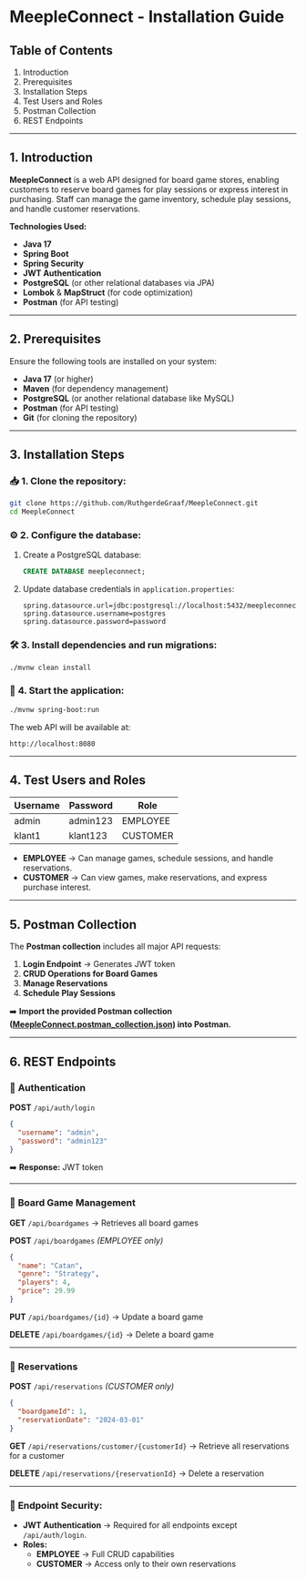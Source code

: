 # **MeepleConnect - Installation Guide**

## **Table of Contents**
1. Introduction
2. Prerequisites
3. Installation Steps
4. Test Users and Roles
5. Postman Collection
6. REST Endpoints

---

## **1. Introduction**

**MeepleConnect** is a web API designed for board game stores, enabling customers to reserve board games for play sessions or express interest in purchasing. Staff can manage the game inventory, schedule play sessions, and handle customer reservations.

**Technologies Used:**
- **Java 17**
- **Spring Boot**
- **Spring Security**
- **JWT Authentication**
- **PostgreSQL** (or other relational databases via JPA)
- **Lombok** & **MapStruct** (for code optimization)
- **Postman** (for API testing)

---

## **2. Prerequisites**

Ensure the following tools are installed on your system:

- **Java 17** (or higher)
- **Maven** (for dependency management)
- **PostgreSQL** (or another relational database like MySQL)
- **Postman** (for API testing)
- **Git** (for cloning the repository)

---

## **3. Installation Steps**

### 📥 **1. Clone the repository:**
```bash
git clone https://github.com/RuthgerdeGraaf/MeepleConnect.git
cd MeepleConnect
```

### ⚙️ **2. Configure the database:**
1. Create a PostgreSQL database:
   ```sql
   CREATE DATABASE meepleconnect;
   ```
2. Update database credentials in `application.properties`:
   ```properties
   spring.datasource.url=jdbc:postgresql://localhost:5432/meepleconnect
   spring.datasource.username=postgres
   spring.datasource.password=password
   ```

### 🛠️ **3. Install dependencies and run migrations:**
```bash
./mvnw clean install
```

### 🚀 **4. Start the application:**
```bash
./mvnw spring-boot:run
```

The web API will be available at:
```
http://localhost:8080
```

---

## **4. Test Users and Roles**

| **Username** | **Password** | **Role**    |
|--------------|--------------|-------------|
| admin        | admin123     | EMPLOYEE    |
| klant1       | klant123     | CUSTOMER    |

- **EMPLOYEE** → Can manage games, schedule sessions, and handle reservations.
- **CUSTOMER** → Can view games, make reservations, and express purchase interest.

---

## **5. Postman Collection**

The **Postman collection** includes all major API requests:

1. **Login Endpoint** → Generates JWT token
2. **CRUD Operations for Board Games**
3. **Manage Reservations**
4. **Schedule Play Sessions**

➡️ **Import the provided Postman collection ([MeepleConnect.postman_collection.json](./MeepleConnect.postman_collection.json)) into Postman.**

---

## **6. REST Endpoints**

### 🔑 **Authentication**

**POST** `/api/auth/login`
```json
{
  "username": "admin",
  "password": "admin123"
}
```
➡️ **Response:** JWT token

---

### 🎲 **Board Game Management**

**GET** `/api/boardgames` → Retrieves all board games

**POST** `/api/boardgames` *(EMPLOYEE only)*
```json
{
  "name": "Catan",
  "genre": "Strategy",
  "players": 4,
  "price": 29.99
}
```

**PUT** `/api/boardgames/{id}` → Update a board game

**DELETE** `/api/boardgames/{id}` → Delete a board game

---

### 📅 **Reservations**

**POST** `/api/reservations` *(CUSTOMER only)*
```json
{
  "boardgameId": 1,
  "reservationDate": "2024-03-01"
}
```

**GET** `/api/reservations/customer/{customerId}` → Retrieve all reservations for a customer

**DELETE** `/api/reservations/{reservationId}` → Delete a reservation

---

### 📄 **Endpoint Security:**
- **JWT Authentication** → Required for all endpoints except `/api/auth/login`.
- **Roles:**
  - **EMPLOYEE** → Full CRUD capabilities
  - **CUSTOMER** → Access only to their own reservations